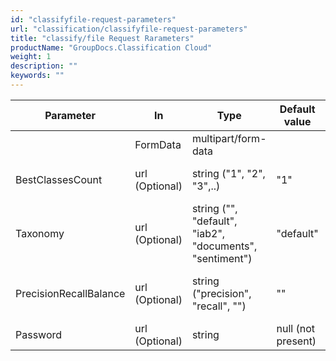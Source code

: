 ```yaml
---
id: "classifyfile-request-parameters"
url: "classification/classifyfile-request-parameters"
title: "classify/file Request Rarameters"
productName: "GroupDocs.Classification Cloud"
weight: 1
description: ""
keywords: ""
---
```


|Parameter|In|Type|Default value|Comment
|---|---|---|---|---
| |FormData|multipart/form-data| |File content.
|BestClassesCount|url (Optional)|string ("1", "2", "3",..)|"1"|Count of the best classes to return.
|Taxonomy|url (Optional)|string ("", "default", "iab2", "documents", "sentiment")|"default"|Taxonomy to use for classification return.
|PrecisionRecallBalance|url (Optional)|string ("precision", "recall", "") |""|Balance between precision and recall.
|Password|url (Optional)|string |null (not present)|File password.
